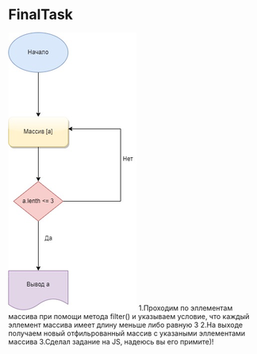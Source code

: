# FinalTask
![diagramma](diagramma.jpg)
1.Проходим по эллементам массива при помощи метода filter() и указываем условие, что каждый эллемент массива имеет длину меньше либо равную 3
2.На выходе получаем новый отфильрованный массив с указаными эллементами массива
3.Сделал задание на JS, надеюсь вы его примите)!